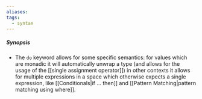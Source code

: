 ```yaml
---
aliases: 
tags:
  - syntax
---
```

##### Synopsis
- The `do` keyword allows for some specific semantics: for values which are monadic it will automatically unwrap a type (and allows for the usage of the [[single assignment operator]]) in other contexts it allows for multiple expressions in a space which otherwise expects a single expression, like [[Conditionals|if ... then]] and [[Pattern Matching|pattern matching using where]].

